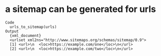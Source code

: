 # a sitemap can be generated for urls

    Code
      urls_to_sitemap(urls)
    Output
      {xml_document}
      <urlset xml2ns="http://www.sitemaps.org/schemas/sitemap/0.9">
      [1] <url>\n  <loc>https://example.com/one</loc>\n</url>
      [2] <url>\n  <loc>https://example.com/two</loc>\n</url>

